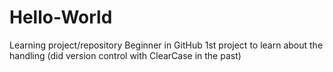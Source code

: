 # Hello-World
Learning project/repository
Beginner in GitHub
1st project to learn about the handling
(did version control with ClearCase in the past)
